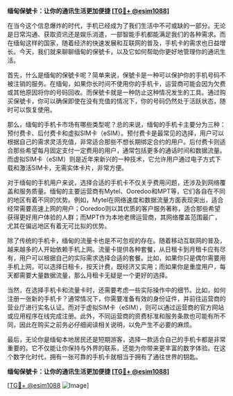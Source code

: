 **缅甸保號卡：让你的通讯生活更加便捷 [[TG💪+ @esim1088](https://t.me/s/esim1088)]**

在当今这个信息爆炸的时代，手机已经成为了我们生活中不可或缺的一部分。无论是日常沟通、获取资讯还是娱乐消遣，一部智能手机都能满足我们的各种需求。而在缅甸这样的国家，随着经济的快速发展和互联网的普及，手机卡的需求也日益增长。今天，我们就来聊聊缅甸的保號卡，以及它如何帮助你更好地管理你的通讯生活。

首先，什么是缅甸的保號卡呢？简单来说，保號卡是一种可以保护你的手机号码不被注销的服务。在缅甸，如果你长时间不使用你的手机卡，运营商可能会因为欠费或其他原因将你的号码回收。而保號卡就是一种防止这种情况发生的工具。通过购买保號卡，你可以确保即使在没有充值的情况下，你的号码仍然处于活跃状态，随时可以恢复使用。

那么，缅甸的手机卡市场有哪些类型呢？总的来说，缅甸的手机卡主要分为三种：预付费卡、后付费卡和虚拟SIM卡（eSIM）。预付费卡是最常见的选择，用户可以根据自己的需求灵活充值，非常适合那些不想长期绑定合约的用户。后付费卡则适合那些希望每月固定支付一定费用的用户，通常包括更多的通话时间和数据流量。而虚拟SIM卡（eSIM）则是近年来新兴的一种技术，它允许用户通过电子方式下载和激活SIM卡，无需实体卡片，非常方便。

对于缅甸的手机用户来说，选择合适的手机卡不仅关乎费用问题，还涉及到网络覆盖和服务质量。缅甸的主要运营商有Mytel、Ooredoo和MPT等，它们各自在不同的地区有着不同的优势。例如，Mytel在网络速度和数据流量方面表现突出，适合经常需要高速上网的用户；Ooredoo则以其优质的客户服务著称，适合那些希望获得更好用户体验的人群；而MPT作为本地老牌运营商，其网络覆盖范围最广，尤其在偏远地区有着无可比拟的优势。

除了传统的手机卡，缅甸的流量卡也是不可忽视的存在。随着移动互联网的普及，越来越多的人开始依赖手机上网。流量卡提供各种套餐，从日租卡到月租卡应有尽有，用户可以根据自己的实际需求选择合适的套餐。比如，如果你只是偶尔需要用手机上网，可以选择日租卡，按天计费，既经济又实用；而如果你是重度用户，每天都需要大量数据流量，那么月租卡无疑是一个更好的选择。

当然，在选择手机卡和流量卡时，还需要考虑一些实际操作中的细节。比如，如何注册一张新的手机卡？通常情况下，你需要准备有效的身份证件，并前往运营商的营业厅进行实名认证。而对于虚拟SIM卡（eSIM），则可以通过运营商的官方网站或应用程序在线完成注册。此外，不同运营商的资费标准和服务条款也可能有所不同，因此在购买之前务必仔细阅读相关说明，以免产生不必要的麻烦。

最后，无论你是缅甸本地居民还是短期游客，选择一款适合自己的手机卡都是非常重要的。它不仅能让你保持与外界的联系，还能为你带来更丰富的数字体验。在这个数字化时代，拥有一张可靠的手机卡就相当于拥有了通往世界的钥匙。

**缅甸保號卡：让你的通讯生活更加便捷 [[TG💪+ @esim1088](https://t.me/s/esim1088)]**

[[TG💪+ @esim1088](https://t.me/s/esim1088) ![Image](https://i.postimg.cc/4NQfJmqS/Snipaste-2025-05-13-00-14-12.png)]